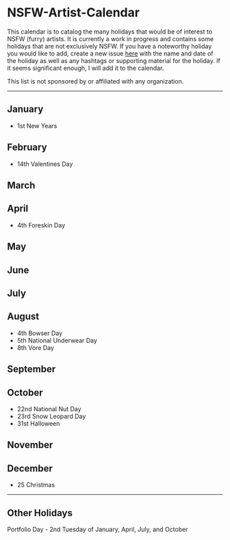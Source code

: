 # NSFW-Artist-Calendar
This calendar is to catalog the many holidays that would be of interest to NSFW (furry) artists. It is currently a work in progress and contains some holidays that are not exclusively NSFW. If you have a noteworthy holiday you would like to add, create a new issue [here](https://github.com/nsixcancode/NSFW-Artist-Calendar/issues/new) with the name and date of the holiday as well as any hashtags or supporting material for the holiday. If it seems significant enough, I will add it to the calendar.

This list is not sponsored by or affiliated with any organization.


___

## January
- 1st New Years
## February
- 14th Valentines Day
## March
## April
- 4th Foreskin Day
## May
## June
## July
## August
- 4th Bowser Day
- 5th National Underwear Day
- 8th Vore Day
## September
## October
- 22nd National Nut Day
- 23rd Snow Leopard Day
- 31st Halloween
## November
## December
- 25 Christmas

---
## Other Holidays
Portfolio Day - 2nd Tuesday of January, April, July, and October
